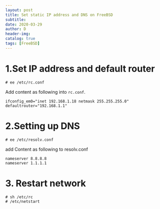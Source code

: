 ```yaml
--- 
layout: post
title: Set static IP address and DNS on FreeBSD
subtitle:
date: 2020-03-29
author: D
header-img:
catalog: true
tags: [FreeBSD]
---
```


# 1.Set IP address and default router
```
# ee /etc/rc.conf
```
Add content as following into `rc.conf`. 
```
ifconfig_em0="inet 192.168.1.18 netmask 255.255.255.0"
defaultrouter="192.168.1.1"
```

# 2.Setting up DNS
```
# ee /etc/resolv.conf
```
add Content as following to resolv.conf
```
nameserver 8.8.8.8
nameserver 1.1.1.1
```

# 3. Restart network
```
# sh /etc/rc
# /etc/netstart
```
